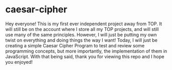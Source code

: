 # caesar-cipher

Hey everyone! This is my first ever independent project away from TOP. It will still be on the account where I store all my TOP projects, and will still use many of the same principles. However, I will just be putting my own twist on everything and doing things the way I want! Today, I will just be creating a simple Caesar Cipher Program to test and review some programming concepts, but more importantly, the implementation of them in JavaScript. With that being said, thank you for viewing this repo and I hope you enjoyed!